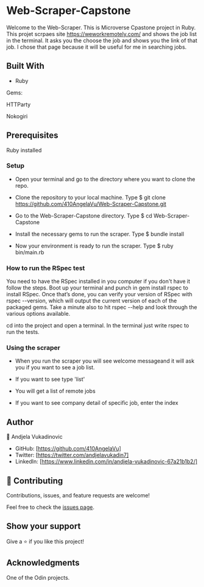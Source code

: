 # Web-Scraper-Capstone
Welcome to the Web-Scraper. This is Microverse Cpastone project in Ruby. This projet scrpaes site https://weworkremotely.com/ and shows the job list in the terminal. It asks you the choose the job and shows you the link of that job. I chose that page because it will be useful for me in searching jobs.

## Built With

- Ruby

Gems:

HTTParty

Nokogiri

## Prerequisites

Ruby installed

### Setup
* Open your terminal and go to the directory where you want to clone the repo.

* Clone the repository to your local machine. Type $ git clone https://github.com/410AngelaVu/Web-Scraper-Capstone.git

* Go to the Web-Scraper-Capstone directory. Type $ cd Web-Scraper-Capstone

* Install the necessary gems to run the scraper. Type $ bundle install

* Now your environment is ready to run the scraper. Type $ ruby bin/main.rb



### How to run the RSpec test
You need to have the RSpec installed in you computer if you don't have it follow the steps.
Boot up your terminal and punch in gem install rspec to install RSpec. Once that’s done, you can verify your version of RSpec with rspec --version, which will output the current version of each of the packaged gems. Take a minute also to hit rspec --help and look through the various options available.

cd into the project and open a terminal.
In the terminal just write rspec to run the tests.

### Using the scraper
* When you run the scraper you will see welcome messageand it will ask you if you want to see a job list.

* If you want to see type 'list'

* You will get a list of remote jobs

* If you want to see company detail of specific job, enter the index

## Author

👤 Andjela Vukadinovic 

- GitHub: [https://github.com/410AngelaVu]
- Twitter: [https://twitter.com/andjelavukadin7]
- LinkedIn: [https://www.linkedin.com/in/andjela-vukadinovic-67a21b1b2/]


## 🤝 Contributing

Contributions, issues, and feature requests are welcome!

Feel free to check the [issues page]().

## Show your support

Give a ⭐️ if you like this project!

## Acknowledgments

One of the Odin projects.
